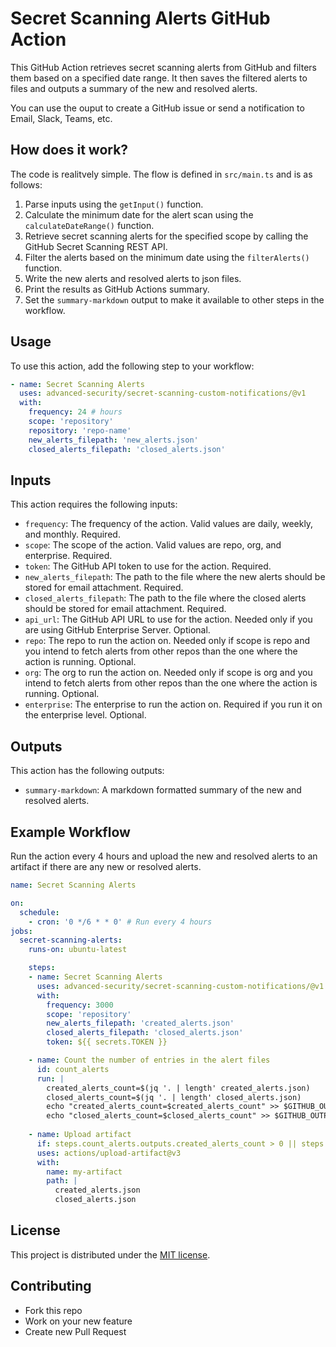 # Secret Scanning Alerts GitHub Action

This GitHub Action retrieves secret scanning alerts from GitHub and filters them based on a specified date range. It then saves the filtered alerts to files and outputs a summary of the new and resolved alerts.

You can use the ouput to create a GitHub issue or send a notification to Email, Slack, Teams, etc.


## How does it work?

The code is realitvely simple. The flow is defined in `src/main.ts` and is as follows:

1. Parse inputs using the `getInput()` function.
2. Calculate the minimum date for the alert scan using the `calculateDateRange()` function.
3. Retrieve secret scanning alerts for the specified scope by calling the GitHub Secret Scanning REST API.
4. Filter the alerts based on the minimum date using the `filterAlerts()` function.
5. Write the new alerts and resolved alerts to json files.
6. Print the results as GitHub Actions summary.
7. Set the `summary-markdown` output to make it available to other steps in the workflow.

## Usage

To use this action, add the following step to your workflow:

```yaml
- name: Secret Scanning Alerts
  uses: advanced-security/secret-scanning-custom-notifications/@v1
  with:
    frequency: 24 # hours
    scope: 'repository'
    repository: 'repo-name'
    new_alerts_filepath: 'new_alerts.json'
    closed_alerts_filepath: 'closed_alerts.json'
```

## Inputs
This action requires the following inputs:

- `frequency`: The frequency of the action. Valid values are daily, weekly, and monthly. Required.
- `scope`: The scope of the action. Valid values are repo, org, and enterprise. Required.
- `token`: The GitHub API token to use for the action. Required.
- `new_alerts_filepath`: The path to the file where the new alerts should be stored for email attachment. Required.
- `closed_alerts_filepath`: The path to the file where the closed alerts should be stored for email attachment. Required.
- `api_url`: The GitHub API URL to use for the action. Needed only if you are using GitHub Enterprise Server. Optional.
- `repo`: The repo to run the action on. Needed only if scope is repo and you intend to fetch alerts from other repos than the one where the action is running. Optional.
- `org`: The org to run the action on. Needed only if scope is org and you intend to fetch alerts from other repos than the one where the action is running. Optional.
- `enterprise`: The enterprise to run the action on. Required if you run it on the enterprise level. Optional.


## Outputs
This action has the following outputs:

- `summary-markdown`: A markdown formatted summary of the new and resolved alerts.


## Example Workflow

Run the action every 4 hours and upload the new and resolved alerts to an artifact if there are any new or resolved alerts.

```yaml
name: Secret Scanning Alerts

on:
  schedule:
    - cron: '0 */6 * * 0' # Run every 4 hours
jobs:
  secret-scanning-alerts:
    runs-on: ubuntu-latest

    steps:
    - name: Secret Scanning Alerts
      uses: advanced-security/secret-scanning-custom-notifications/@v1
      with:
        frequency: 3000
        scope: 'repository'
        new_alerts_filepath: 'created_alerts.json'
        closed_alerts_filepath: 'closed_alerts.json'
        token: ${{ secrets.TOKEN }}

    - name: Count the number of entries in the alert files
      id: count_alerts
      run: |
        created_alerts_count=$(jq '. | length' created_alerts.json)
        closed_alerts_count=$(jq '. | length' closed_alerts.json)
        echo "created_alerts_count=$created_alerts_count" >> $GITHUB_OUTPUT
        echo "closed_alerts_count=$closed_alerts_count" >> $GITHUB_OUTPUT
    
    - name: Upload artifact
      if: steps.count_alerts.outputs.created_alerts_count > 0 || steps.count_alerts.outputs.closed_alerts_count > 0
      uses: actions/upload-artifact@v3
      with:
        name: my-artifact
        path: |
          created_alerts.json
          closed_alerts.json
```


    
## License
This project is distributed under the [MIT license](LICENSE.md).

## Contributing
- Fork this repo 
- Work on your new feature
- Create new Pull Request